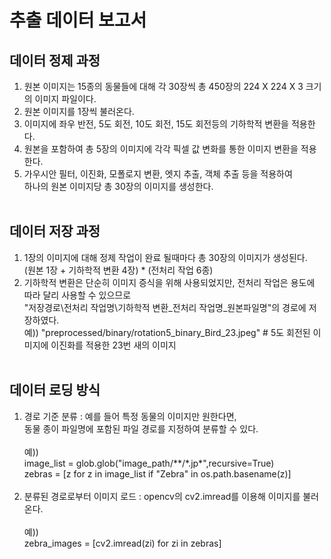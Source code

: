# 추출 데이터 보고서
## 데이터 정제 과정
1. 원본 이미지는 15종의 동물들에 대해 각 30장씩 총 450장의 224 X 224 X 3 크기의 이미지 파일이다.
1. 원본 이미지를 1장씩 불러온다.
2. 이미지에 좌우 반전, 5도 회전, 10도 회전, 15도 회전등의 기하학적 변환을 적용한다.
3. 원본을 포함하여 총 5장의 이미지에 각각 픽셀 값 변화를 통한 이미지 변환을 적용한다.
4. 가우시안 필터, 이진화, 모폴로지 변환, 엣지 추출, 객체 추출 등을 적용하여 </br>
하나의 원본 이미지당 총 30장의 이미지를 생성한다.
</br></br>
## 데이터 저장 과정
1. 1장의 이미지에 대해 정제 작업이 완료 될때마다 총 30장의 이미지가 생성된다.</br>
(원본 1장 + 기하학적 변환 4장) * (전처리 작업 6종)
2. 기하학적 변환은 단순히 이미지 증식을 위해 사용되었지만, 전처리 작업은 용도에 따라 달리 사용할 수 있으므로</br>
"저장경로\\전처리 작업명\\기하학적 변환_전처리 작업명_원본파일명"의 경로에 저장하였다.</br>
예)) "preprocessed/binary/rotation5_binary_Bird_23.jpeg" # 5도 회전된 이미지에 이진화를 적용한 23번 새의 이미지
</br></br>
## 데이터 로딩 방식
1. 경로 기준 분류 : 예를 들어 특정 동물의 이미지만 원한다면, </br>
동물 종이 파일명에 포함된 파일 경로를 지정하여 분류할 수 있다. </br></br>
예))</br>
image_list = glob.glob("image_path/**/*.jp\*",recursive=True) </br>
zebras = \[z for z in image_list if "Zebra" in os.path.basename(z)] </br></br>
2. 분류된 경로로부터 이미지 로드 : opencv의 cv2.imread를 이용해 이미지를 불러온다.</br></br>
예))</br>
zebra_images = \[cv2.imread(zi) for zi in zebras]
